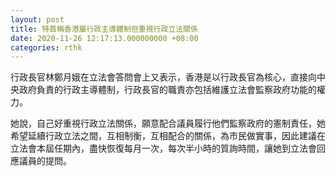 ```yaml
---
layout: post
title: 特首稱香港屬行政主導體制但重視行政立法關係
date: 2020-11-26 12:17:13.000000000 +08:00
categories: rthk
---
```


行政長官林鄭月娥在立法會答問會上又表示，香港是以行政長官為核心，直接向中央政府負責的行政主導體制，行政長官的職責亦包括維護立法會監察政府功能的權力。

她說，自己好重視行政立法關係，願意配合議員履行他們監察政府的憲制責任，她希望延續行政立法之間，互相制衡，互相配合的關係，為市民做實事，因此建議在立法會本屆任期內，盡快恢復每月一次，每次半小時的質詢時間，讓她到立法會回應議員的提問。
